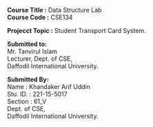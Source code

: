 <b>Course Title :</b> Data Structure Lab</br>
<b>Course Code :</b> CSE134</br>

<b>Projecct Topic :</b> Student Transport Card System.</br>

<b>Submitted to:</b><br> 
Mr. Tanvirul Islam</br>
Lecturer, Dept. of CSE,</br>
Daffodil International University.

<b>Submitted By: </b></br>
Name : Khandaker Arif Uddin</br>
Stu. ID. : 221-15-5017</br>
Section : 61_V</br>
Dept. of CSE,</br>
Daffodil International University.</br>